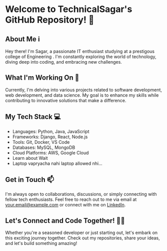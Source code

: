 # Welcome to TechnicalSagar's GitHub Repository! 🚀

## About Me ℹ️
Hey there! I'm Sagar, a passionate IT enthusiast studying at a prestigous college of Engineering . I'm constantly exploring the world of technology, diving deep into coding, and embracing new challenges.

## What I'm Working On 💼
Currently, I'm delving into various projects related to software development, web development, and data science. My goal is to enhance my skills while contributing to innovative solutions that make a difference.

## My Tech Stack 💻
- Languages: Python, Java, JavaScript
- Frameworks: Django, React, Node.js
- Tools: Git, Docker, VS Code
- Databases: MySQL, MongoDB
- Cloud Platforms: AWS, Google Cloud
- Learn about Wait
- Laptop vapryacha nahi laptop allowed nhi...

## Get in Touch 📫
I'm always open to collaborations, discussions, or simply connecting with fellow tech enthusiasts. Feel free to reach out to me via email at [your.email@example.com](mailto:your.email@example.com) or connect with me on [LinkedIn](https://www.linkedin.com/in/technicalsagar).

## Let's Connect and Code Together! 👨‍💻
Whether you're a seasoned developer or just starting out, let's embark on this exciting journey together. Check out my repositories, share your ideas, and let's build something amazing!

